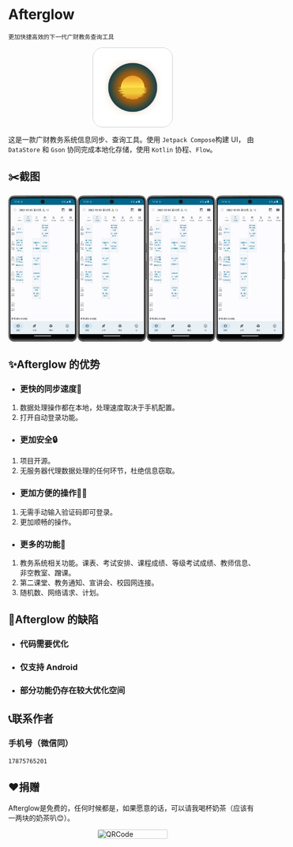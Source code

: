 # Afterglow

```
更加快捷高效的下一代广财教务查询工具
```

<div style="display: flex; justify-content: center;">
    <img src="app/src/main/afterglow-playstore.png" alt="Logo" style="width: 160px; border: #CCCCCC solid 1px; border-radius: 20px" />
</div>

这是一款广财教务系统信息同步、查询工具。使用 `Jetpack Compose`构建 UI，
由 `DataStore` 和 `Gson` 协同完成本地化存储，使用 `Kotlin` 协程、`Flow`。


## ✂️截图
<div style="display: flex;">
    <img src="readme/snapshot1.png" alt="snapshot" style="width: 140px" />
    <img src="readme/snapshot1.png" alt="snapshot" style="width: 140px" />
    <img src="readme/snapshot1.png" alt="snapshot" style="width: 140px" />
    <img src="readme/snapshot1.png" alt="snapshot" style="width: 140px" />
</div>


## ✨Afterglow 的优势

* ### 更快的同步速度🚀
1. 数据处理操作都在本地，处理速度取决于手机配置。
2. 打开自动登录功能。

* ### 更加安全🔒
1. 项目开源。
2. 无服务器代理数据处理的任何环节，杜绝信息窃取。

* ### 更加方便的操作🧙‍♂️
1. 无需手动输入验证码即可登录。
2. 更加顺畅的操作。

- ### 更多的功能🎨
1. 教务系统相关功能。课表、考试安排、课程成绩、等级考试成绩、教师信息、非空教室、蹭课。
2. 第二课堂、教务通知、宣讲会、校园网连接。
3. 随机数、网络请求、计划。


## 🐞Afterglow 的缺陷

- ### 代码需要优化
- ### 仅支持 Android
- ### 部分功能仍存在较大优化空间


## 📞联系作者

### 手机号（微信同）
```17875765201```


## ❤️捐赠
Afterglow是免费的，任何时候都是，如果愿意的话，可以请我喝杯奶茶（应该有一两块的奶茶叭😊）。

<div style="display: flex; justify-content: center;">
    <img src="readme/mQRCode.jpg" alt="QRCode" style="width: 140px; border: #CCCCCC solid 1px; border-radius: 3px" />
</div>
